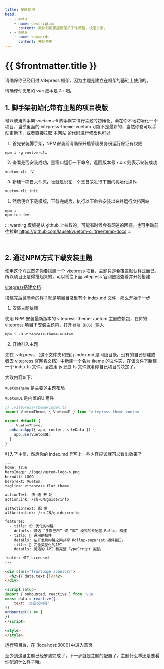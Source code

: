 ```yaml
--- 
title: 快速使用
head:
  - - meta
    - name: description
      content: 教你如何掌握框架的工作流程，快速上手。
  - - meta
    - name: keywords
      content: 开始使用
---
```


# {{ $frontmatter.title }}

请确保你已经用过 Vitepress 框架，因为主题是建立在框架的基础上使用的。

请确保你使用的 vue 版本是 3+ 哦。


## **1.** 脚手架初始化带有主题的项目模版

可以使用脚手架 vuetom-cli 脚手架来进行主题的初始化，会在你本地初始化一个项目，当然里面的 vitepress-theme-vuetom 可能不是最新的，当然你也可以手动更新下，或者直接拉取 [本网站](https://github.com/lauset/vitepress-theme-vuetom) 的代码进行修改也可以

1. 首先安装脚手架，NPM安装前请确保开启管理员身份运行保证有权限

```js light
npm i -g vuetom-cli
```

2. 查看是否安装成功，黑窗口运行一下命令，返回版本号 x.x.x 则表示安装成功
```js light
vuetom-cli -V
```

3. 新建个项目文件夹，也就是说在一个空目录进行下面的初始化操作

```js light
vuetom-cli init
```

1. 然后便会下载模版，下载完成后，执行以下命令安装以来并运行文档网站

```js light
npm i
npm run dev
```

::: warning
模版是从 github 上拉取的，可能有时候会有网速的困惑，也可手动前往拉取
https://github.com/lauset/vuetom-cli/tree/temp-docs
:::

<br/>

## **2.** 通过NPM方式下载安装主题

使用这个方式首先你要搭建一个 vitepress 项目，主题只是会覆盖默认样式而已，所以项目还是得搭起来的，可以前往下面 vitepress 官网链接查看并开始搭建

[vitepress搭建文档](https://vitepress.vuejs.org/guide/getting-started.html)

搭建完后最简单的样子就是项目目录里有个 index.md 文件，那么开始下一步

1. 安装主题依赖

使用 NPM 安装最新版本的 vitepress-theme-vuetom 主题依赖包，在你的 vitepress 项目下安装主题包，打开 `终端（DOS）` 输入

```js light
npm i -D vitepress-theme-vuetom
```

2. 开始引入主题
  
先在 .vitepress （这个文件夹和首页 index.md 是同级目录，没有的自己创建或者去 vitepress 官网看文档）中新建一个名为 theme 的文件夹，在该文件下新建一个 index.ts 文件，当然用 js 还是 ts 文件就看你自己项目的决定了。

大致内容如下:

`VuetomTheme` 是主要的主题布局

`VuetomUI` 是内置的UI组件

```javascript light
// .vitepress/theme/index.ts
import VuetomTheme, { VuetomUI } from 'vitepress-theme-vuetom' 

export default {
  ...VuetomTheme,
  enhanceApp({ app, router, siteData }) {
    app.use(VuetomUI)
  }
}
```
引入了主题，然后你的 index.md 里写上一些内容应该就可以看出效果了

```html light
---
home: true
heroImage: /logo/vuetom-logo-m.png
heroAlt: LOGO
heroText: Vuetom
tagline: vitepress flat theme 

actionText: 快 速 开 始
actionLink: /zh-CN/guide/info

altActionText: 配 置
altActionLink: /zh-CN/guide/config

features:
  - title: 📦 优化的构建
    details: 可选 “多页应用” 或 “库” 模式的预配置 Rollup 构建
  - title: 🔩 通用的插件
    details: 在开发和构建之间共享 Rollup-superset 插件接口。
  - title: 🔑 完全类型化的API
    details: 灵活的 API 和完整 TypeScript 类型。

footer: MIT Licensed
---

<div class="frontpage sponsors">
  <h2>{{ data.text }}</h2>
</div>

<script setup>
import { onMounted, reactive } from 'vue'
const data = reactive({
    text: '自定义内容'
})
onMounted(() => {
})
</script>

<style>
</style>
```

运行项目后，在 [localhost:3000] 中进入首页

至少到这里主题已经安装完成了，下一步就是主题的配置了，主题什么样还是要看你配的什么样子哦。
